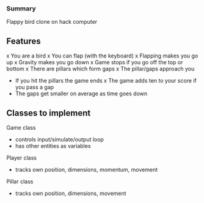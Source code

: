### Summary

Flappy bird clone on hack computer

## Features

x You are a bird
x You can flap (with the keyboard)
x Flapping makes you go up
x Gravity makes you go down
x Game stops if you go off the top or bottom
x There are pillars which form gaps
x The pillar/gaps approach you
- If you hit the pillars the game ends
x The game adds ten to your score if you pass a gap
- The gaps get smaller on average as time goes down


## Classes to implement

Game class
- controls input/simulate/output loop
- has other entities as variables

Player class
- tracks own position, dimensions, momentum, movement

Pillar class
- tracks own position, dimensions, movement
